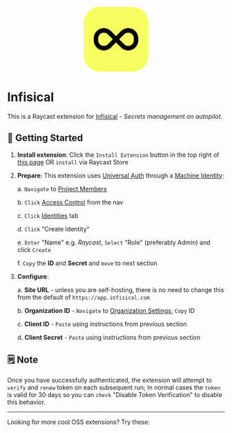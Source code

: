 <p align="center">
    <img src="./assets/infisical.png" width="150" height="150" />
</p>

# Infisical

This is a Raycast extension for [Infisical](https://infisical.com/) - _Secrets management on autopilot._

## 🚀 Getting Started

1. **Install extension**: Click the `Install Extension` button in the top right of [this page](https://www.raycast.com/xmok/infisical) OR `install` via Raycast Store

2. **Prepare**: This extension uses [Universal Auth](https://infisical.com/docs/documentation/platform/identities/universal-auth) through a [Machine Identity](https://infisical.com/docs/documentation/platform/identities/machine-identities):

    a. `Navigate` to [Project Members](https://app.infisical.com/organization/projects)

    b. `Click` [Access Control](https://app.infisical.com/organization/access-management?selectedTab=members) from the nav

    c. `Click` [Identities](https://app.infisical.com/organization/access-management?selectedTab=identities) tab

    d. `Click` "Create Identity"

    e. `Enter` "Name" e.g. _Raycast_, `Select` "Role" (preferably Admin) and click `Create`

    f. `Copy` the **ID** and **Secret** and `move` to next section 

3. **Configure**:

    a. **Site URL** - unless you are self-hosting, there is no need to change this from the default of `https://app.infisical.com`

    b. **Organization ID** - `Navigate` to [Organization Settings](https://app.infisical.com/organization/settings), `Copy` ID

    c. **Client ID** - `Paste` using instructions from previous section

    d. **Client Secret** - `Paste` using instructions from previous section

## 🗒️ Note

Once you have successfully authenticated, the extension will attempt to `verify` and `renew` token on each subsequent run; In normal cases the `token` is valid for 30 days so you can `check` "Disable Token Verification" to disable this behavior.

---

Looking for more cool OSS extensions? Try these:

<a title="Install appwrite Raycast Extension" href="https://www.raycast.com/xmok/appwrite"><img src="https://www.raycast.com/xmok/appwrite/install_button@2x.png?v=1.1" height="64" alt="" style="height: 64px;"></a>
<a title="Install coolify Raycast Extension" href="https://www.raycast.com/xmok/coolify"><img src="https://www.raycast.com/xmok/coolify/install_button@2x.png?v=1.1" height="64" alt="" style="height: 64px;"></a>
<a title="Install dokploy Raycast Extension" href="https://www.raycast.com/xmok/dokploy"><img src="https://www.raycast.com/xmok/dokploy/install_button@2x.png?v=1.1" height="64" alt="" style="height: 64px;"></a>
<a title="Install keygen Raycast Extension" href="https://www.raycast.com/xmok/keygen"><img src="https://www.raycast.com/xmok/keygen/install_button@2x.png?v=1.1" height="64" alt="" style="height: 64px;"></a>
<a title="Install vanguard-backup Raycast Extension" href="https://www.raycast.com/xmok/vanguard-backup"><img src="https://www.raycast.com/xmok/vanguard-backup/install_button@2x.png?v=1.1" height="64" alt="" style="height: 64px;"></a>
